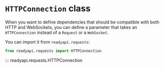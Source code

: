 # `HTTPConnection` class

When you want to define dependencies that should be compatible with both HTTP and
WebSockets, you can define a parameter that takes an `HTTPConnection` instead of a
`Request` or a `WebSocket`.

You can import it from `readyapi.requests`:

```python
from readyapi.requests import HTTPConnection
```

::: readyapi.requests.HTTPConnection
